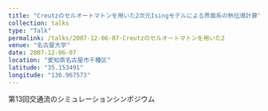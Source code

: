 ```yaml
---
title: "Creutzのセルオートマトンを用いた2次元Isingモデルによる界面系の熱伝導計算"
collection: talks
type: "Talk"
permalink: /talks/2007-12-06-07-Creutzのセルオートマトンを用いた2
venue: "名古屋大学"
date: 2007-12-06-07
location: "愛知県名古屋市千種区"
latitude: "35.153491"
longitude: "136.967573"
---
```


第13回交通流のシミュレーションシンポジウム
